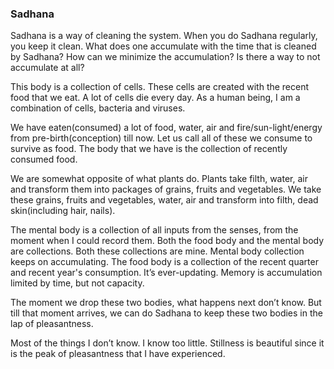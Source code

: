 ### Sadhana

Sadhana is a way of cleaning the system. When you do Sadhana regularly, you keep it clean. What does one accumulate with the time that is cleaned by Sadhana? How can we minimize the accumulation? Is there a way to not accumulate at all?  

This body is a collection of cells. These cells are created with the recent food that we eat. A lot of cells die every day. As a human being, I am a combination of cells, bacteria and viruses.  

We have eaten(consumed) a lot of food, water, air and fire/sun-light/energy from pre-birth(conception) till now. Let us call all of these we consume to survive as food. The body that we have is the collection of recently consumed food.  

We are somewhat opposite of what plants do. Plants take filth, water, air and transform them into packages of grains, fruits and vegetables. We take these grains, fruits and vegetables, water, air and transform into filth, dead skin(including hair, nails).  

The mental body is a collection of all inputs from the senses, from the moment when I could record them. Both the food body and the mental body are collections. Both these collections are mine. Mental body collection keeps on accumulating. The food body is a collection of the recent quarter and recent year's consumption. It’s ever-updating. Memory is accumulation limited by time, but not capacity.  

 The moment we drop these two bodies, what happens next don’t know. But till that moment arrives, we can do Sadhana to keep these two bodies in the lap of pleasantness.  

Most of the things I don’t know. I know too little. Stillness is beautiful since it is the peak of pleasantness that I have experienced.  
